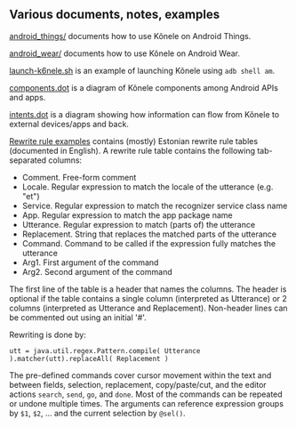 Various documents, notes, examples
----------------------------------

[android_things/](android_things/) documents how to use Kõnele on Android Things.

[android_wear/](android_wear/) documents how to use Kõnele on Android Wear.

[launch-k6nele.sh](launch-k6nele.sh) is an example of launching Kõnele using `adb shell am`.

[components.dot](components.dot) is a diagram of Kõnele components among Android APIs and apps.

[intents.dot](intents.dot) is a diagram showing how information can flow from Kõnele to external devices/apps and back.

[Rewrite rule examples](http://kaljurand.github.io/K6nele/docs/et/user_guide.html#näited)
contains (mostly) Estonian rewrite rule tables (documented in English).
A rewrite rule table contains the following tab-separated columns:

- Comment. Free-form comment
- Locale. Regular expression to match the locale of the utterance (e.g. "et")
- Service. Regular expression to match the recognizer service class name
- App. Regular expression to match the app package name
- Utterance. Regular expression to match (parts of) the utterance
- Replacement. String that replaces the matched parts of the utterance
- Command. Command to be called if the expression fully matches the utterance
- Arg1. First argument of the command
- Arg2. Second argument of the command

The first line of the table is a header that names the columns. The header is optional if the table contains a single column (interpreted as Utterance) or 2 columns (interpreted as Utterance and Replacement).
Non-header lines can be commented out using an initial '#'.

Rewriting is done by:

    utt = java.util.regex.Pattern.compile( Utterance ).matcher(utt).replaceAll( Replacement )

The pre-defined commands cover cursor movement within the text and between fields, selection, replacement, copy/paste/cut,
and the editor actions `search`, `send`, `go`, and `done`. Most of the commands can be repeated or undone multiple times.
The arguments can reference expression groups by `$1`, `$2`, ... and the current selection by `@sel()`.
